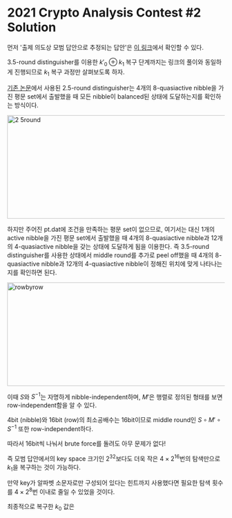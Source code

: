 # 2021 Crypto Analysis Contest #2 Solution

먼저 '출제 의도상 모범 답안으로 추정되는 답안'은 [이 링크](https://hashmm.com/post/crypto-contest-2021-writeup/index.html)에서 확인할 수 있다.

3.5-round distinguisher를 이용한 $k'_0 \oplus k_1$ 복구 단계까지는 링크의 풀이와 동일하게 진행되므로 $k_1$ 복구 과정만 살펴보도록 하자.

[기존 논문](https://eprint.iacr.org/2015/245.pdf)에서 사용된 2.5-round distinguisher는 4개의 8-quasiactive nibble을 가진 평문 set에서 출발했을 때 모든 nibble이 balanced된 상태에 도달하는지를 확인하는 방식이다.

<img width="600" height="240" alt="2 5round" src="https://github.com/user-attachments/assets/dabfc398-37d3-4fbf-aed5-37cf236c6b96" />

하지만 주어진 pt.dat에 조건을 만족하는 평문 set이 없으므로, 여기서는 대신 1개의 active nibble을 가진 평문 set에서 출발했을 때 4개의 8-quasiactive nibble과 12개의 4-quasiactive nibble을 갖는 상태에 도달하게 됨을 이용한다.
즉 3.5-round distinguisher를 사용한 상태에서 middle round를 추가로 peel off했을 때 4개의 8-quasiactive nibble과 12개의 4-quasiactive nibble이 정해진 위치에 맞게 나타나는지를 확인하면 된다.

<img width="600" height="240" alt="rowbyrow" src="https://github.com/user-attachments/assets/4d93166c-aad1-49d5-8f5c-eb747a44331e" />

이때 $S$와 $S^{-1}$는 자명하게 nibble-independent하며, $M'$은 행렬로 정의된 형태를 보면 row-independent함을 알 수 있다.



4bit (nibble)와 16bit (row)의 최소공배수는 16bit이므로 middle round인 $S \circ M' \circ S^{-1}$ 또한 row-independent하다.

따라서 16bit씩 나눠서 brute force를 돌려도 아무 문제가 없다!

즉 모범 답안에서의 key space 크기인 $2^{32}$보다도 더욱 작은 $4 \times 2^{16}$번의 탐색만으로 $k_1$을 복구하는 것이 가능하다.

만약 key가 알파벳 소문자로만 구성되어 있다는 힌트까지 사용했다면 필요한 탐색 횟수를 $4 \times 2^{8}$번 이내로 줄일 수 있었을 것이다.

최종적으로 복구한 $k_0$ 값은 
